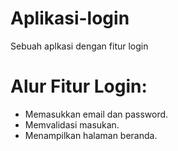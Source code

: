 # Aplikasi-login
Sebuah aplkasi dengan fitur login

Alur Fitur Login:
==
- Memasukkan  email dan password.
- Memvalidasi masukan.
- Menampilkan halaman beranda.
